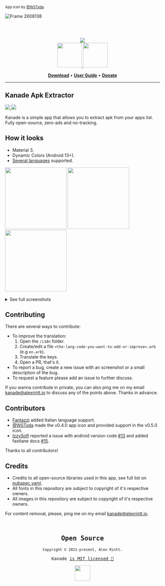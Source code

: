 <sub>App icon by <a href="https://github.com/WSTxda">@WSTxda</a></sub>

![Frame 2608138](https://github.com/alexrintt/kanade/assets/51419598/495ea34c-89d8-4700-a2e5-ffa323c86b2f)

<br>
<br>

<p align="center">
  <a href="https://apt.izzysoft.de/fdroid/index/apk/io.alexrintt.kanade">
    <img src="https://github.com/alexrintt/kanade/assets/51419598/dee431c5-943c-4c66-bbe5-ce4fbdb9e00d" />
  </a>
  <br />
  <a href="https://apt.izzysoft.de/fdroid/index/apk/io.alexrintt.kanade">
    <img height="80" src="https://user-images.githubusercontent.com/51419598/202963424-371af9f5-e433-4f23-8cd0-537fe6fc013f.png">
  </a>
  <a href="https://github.com/alexrintt/kanade/releases">
    <img height="80" src="https://user-images.githubusercontent.com/51419598/202963419-6095ee98-88a5-486f-9c84-a0bd2d8c700e.png">
  </a>
</p>

<p align="center">
  <a href="https://github.com/alexrintt/kanade/releases"><b>Download</b></a> •
  <a href="https://alexrintt.io/kanade"><b>User Guide</b></a> •
  <a href="https://donate.alexrintt.io"><b>Donate</b></a>
</p>


---

## Kanade Apk Extractor

<a href="https://github.com/alexrintt/kanade/releases">
  <p>
    <img src="https://img.shields.io/github/v/release/alexrintt/kanade?label=latest&style=flat-square">
    <img src="https://img.shields.io/github/downloads/alexrintt/kanade/total?color=000t&style=flat-square">
  </p>
</a>

Kanade is a simple app that allows you to extract apk from your apps list. Fully open-source, zero-ads and no-tracking.

## How it looks

- Material 3.
- Dynamic Colors (Android 13+).
- [Several languages](https://github.com/alexrintt/kanade/tree/master/i18n) supported.

<!--

PlayStore link, add again when the new version is available.

<p align="center">
  <a href="https://play.google.com/store/apps/details?id=io.alexrintt.kanade"><img height="80" alt="Get it on Google Play" src="https://user-images.githubusercontent.com/51419598/170156499-fc45733a-2701-4386-be72-f28181c87cf0.png"/></a>
</p>

-->

<div>
  <kbd><img src="https://user-images.githubusercontent.com/51419598/201553663-07ad5cb4-6745-4b40-bbf4-cbd0998fdea2.jpg" width="200"></kbd>
  <kbd><img src="https://user-images.githubusercontent.com/51419598/201553659-bd05160f-a869-4387-8b9c-150672dbebb8.jpg" width="200"></kbd>
  <kbd><img src="https://user-images.githubusercontent.com/51419598/201553667-f20e6ee3-df40-4ff7-b409-00b8f58a46eb.jpg" width="200"></kbd>
</div>

<br />

<details>
  <summary>See full screenshots</summary>

<div align="center">
  <kbd><img src="https://user-images.githubusercontent.com/51419598/201553717-5bd941db-4320-4301-bfdf-dbde2b890f4f.jpg" width="200"></kbd>
  <kbd><img src="https://user-images.githubusercontent.com/51419598/201553719-0237de04-0307-425d-bd8f-eb9ac3ef3dcb.jpg" width="200"></kbd>
  <kbd><img src="https://user-images.githubusercontent.com/51419598/201553716-6669955e-5e5b-4955-9536-2e63eb379448.jpg" width="200"></kbd>
  <kbd><img src="https://user-images.githubusercontent.com/51419598/201553714-a9af76c4-7e18-4279-9627-5d367ac2b7e8.jpg" width="200"></kbd>
</div>

<div align="center">
  <kbd><img src="https://user-images.githubusercontent.com/51419598/201553570-88614248-6fb4-42e2-9c0f-f43b771011bf.jpg" width="200"></kbd>
  <kbd><img src="https://user-images.githubusercontent.com/51419598/201553562-a07ff75b-e3d4-4a94-9340-9f1ffae3f4f4.jpg" width="200"></kbd>
  <kbd><img src="https://user-images.githubusercontent.com/51419598/201553568-7f928924-5840-4a3b-8b45-54c8984b6b84.jpg" width="200"></kbd>
  <kbd><img src="https://user-images.githubusercontent.com/51419598/201553565-a37fbd94-823b-4a06-83a6-487f99af812d.jpg" width="200"></kbd>
</div>

<div align="center">
  <kbd><img src="https://user-images.githubusercontent.com/51419598/201553663-07ad5cb4-6745-4b40-bbf4-cbd0998fdea2.jpg" width="200"></kbd>
  <kbd><img src="https://user-images.githubusercontent.com/51419598/201553659-bd05160f-a869-4387-8b9c-150672dbebb8.jpg" width="200"></kbd>
  <kbd><img src="https://user-images.githubusercontent.com/51419598/201553667-f20e6ee3-df40-4ff7-b409-00b8f58a46eb.jpg" width="200"></kbd>
  <kbd><img src="https://user-images.githubusercontent.com/51419598/201553669-44120285-7f3a-4cb8-a85e-3c5beb2b16c4.jpg" width="200"></kbd>
</div>

<div align="center">
  <kbd><img src="https://user-images.githubusercontent.com/51419598/201552690-cd442f03-c924-4a31-a776-5f9a84d1bf61.jpg" width="200" /></kbd>
  <kbd><img src="https://user-images.githubusercontent.com/51419598/201552685-44fb916e-c863-41da-9f9c-7eeb8cda70d4.jpg" width="200" /></kbd>
  <kbd><img src="https://user-images.githubusercontent.com/51419598/201552687-46b71a62-6b89-492e-8280-371ae879eb00.jpg" width="200" /></kbd>
  <kbd><img src="https://user-images.githubusercontent.com/51419598/201552689-95bbfd82-8f26-41cd-98c2-46986a6affa6.jpg" width="200" /></kbd>
</div>
  
</details>

## Contributing

There are several ways to contribute:

- To improve the translation:
  1. Open the `/i18n` folder.
  2. Create/edit a file `<the-lang-code-you-want-to-add-or-improve>.arb` (e.g `en.arb`).
  3. Translate the keys.
  4. Open a PR, that's it.
- To report a bug, create a new issue with an screenshot or a small description of the bug.
- To request a feature please add an issue to further discuss.

If you wanna contribute in private, you can also ping me on my email [kanade@alexrintt.io](mailto://kanade@alexrintt.io) to discuss any of the points above. Thanks in advance.

## Contributors

- [Fantazzj](https://github.com/Fantazzj) added Italian language support.
- [@WSTxda](https://linktr.ee/wstxda) made the v0.4.0 app icon and provided support in the v0.5.0 icon.
- [IzzySoft](https://gitlab.com/IzzySoft) reported a issue with android version code [#13](https://github.com/alexrintt/kanade/issues/13) and added fastlane docs [#15](https://github.com/alexrintt/kanade/pull/15).

Thanks to all contributors!

## Credits

- Credits to all open-source libraries used in this app, see full list on [pubspec.yaml](/pubspec.yaml).
- All fonts in this repository are subject to copyright of it's respective owners.
- All images in this repository are subject to copyright of it's respective owners.

For content removal, please, ping me on my email [kanade@alexrintt.io](mailto:kanade@alexrintt.io).

<br />

<samp>

<h2 align="center">
  Open Source
</h2>
<p align="center">
  <sub>Copyright © 2021-present, Alex Rintt.</sub>
</p>
<p align="center">Kanade <a href="https://github.com/alexrintt/kanade/blob/master/LICENSE">is MIT licensed 💖</a></p>
<p align="center">
  <img src="https://user-images.githubusercontent.com/51419598/138740064-92e4c38a-e648-41b5-8432-da0962028f62.png" width="50" />
</p>

</samp>
